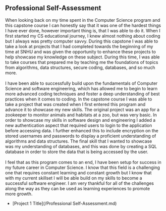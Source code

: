 ## Professional Self-Assessment

  When looking back on my time spent in the Computer Science program and this capstone course I can honestly say that it was one of the hardest things I have ever done, however important thing is, that I was able to do it. When I first started my CS educational journey, I knew almost nothing about coding but I always was pretty computer savvy. During this capstone I was able to take a look at projects that I had completed towards the beginning of my time at SNHU and was given the opportunity to enhance these projects to help showcase my knowledge on these subject. During this time, I was able to take courses that prepared me by teaching me the foundations of topics from algorithms, data structures, secure coding, databases, and so much more.
  <br><br>
  I have been able to successfully build upon the fundamentals of Computer Science and software engineering, which has allowed me to begin to learn more advanced coding techniques and foster a deep understanding of best practices when it comes to coding. In the capstone course I was able to take a project that was created when I first entered this program and advance it to showcase my new skills. The original project was an app for a zookeeper to monitor animals and habitats at a zoo, but was very basic. In order to showcase my skills in software design and engineering I added a new authentication aspect that required users to login to the application before accessing data. I further enhanced this to include encryption on the stored usernames and passwords to display a proficient understanding of algorithms and data structures. The final skill that I wanted to showcase was my understanding of databases, and this was done by creating a SQL database in order to store the data that is being accessed by the user. 
<br><br>
  I feel that as this program comes to an end, I have been setup for success in my future career in Computer Science. I know that this field is a challenging one that requires constant learning and constant growth but I know that with my current skillset I will be able build on my skills to become a successful software engineer. I am very thankful for all of the challenges along the way as they can be used as learning experiences to promote more growth.


- [Project 1 Title](/Professional Self-Assessment.md)
